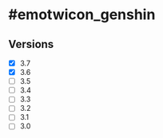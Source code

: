 # #emotwicon_genshin

## Versions

- [x] 3.7
- [x] 3.6
- [ ] 3.5
- [ ] 3.4
- [ ] 3.3
- [ ] 3.2
- [ ] 3.1
- [ ] 3.0
